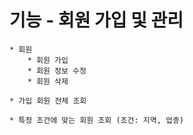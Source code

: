 # 기능 - 회원 가입 및 관리

```
* 회원
    * 회원 가입
    * 회원 정보 수정
    * 회원 삭제

* 가입 회원 전체 조회

* 특정 조건에 맞는 회원 조회 (조건: 지역, 업종)
```